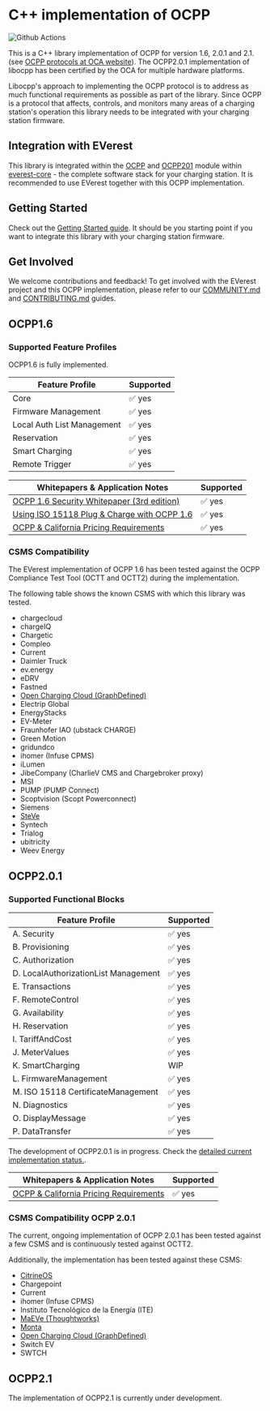 # C++ implementation of OCPP

![Github Actions](https://github.com/EVerest/libocpp/actions/workflows/build_and_test.yaml/badge.svg)

This is a C++ library implementation of OCPP for version 1.6, 2.0.1 and 2.1.
(see [OCPP protocols at OCA website](https://openchargealliance.org/protocols/open-charge-point-protocol/)).
The OCPP2.0.1 implementation of libocpp has been certified by the OCA for multiple hardware platforms.

Libocpp's approach to implementing the  OCPP protocol is to address as much functional requirements as possible as part of the library.
Since OCPP is a protocol that affects, controls, and monitors many areas of a charging station's operation this library needs to be
integrated with your charging station firmware.

## Integration with EVerest

This library is integrated within the [OCPP](https://github.com/EVerest/everest-core/tree/main/modules/OCPP) and [OCPP201](https://github.com/EVerest/everest-core/tree/main/modules/OCPP201)
module within [everest-core](https://github.com/EVerest/everest-core) - the complete software stack for your charging station. It is recommended to use EVerest together with this OCPP implementation.

## Getting Started

Check out the [Getting Started guide](doc/common/getting_started.md). It should be you starting point if you want to integrate this library with your charging station firmware.

## Get Involved

We welcome contributions and feedback! To get involved with the EVerest project and this OCPP implementation, please refer to our [COMMUNITY.md](https://github.com/EVerest/EVerest/blob/main/COMMUNITY.md) and [CONTRIBUTING.md](https://github.com/EVerest/EVerest/blob/main/CONTRIBUTING.md) guides.

## OCPP1.6

### Supported Feature Profiles

OCPP1.6 is fully implemented.

| Feature Profile            | Supported                 |
| -------------------------- | ------------------------- |
| Core                       | ✅ yes    |
| Firmware Management        | ✅ yes    |
| Local Auth List Management | ✅ yes    |
| Reservation                | ✅ yes    |
| Smart Charging             | ✅ yes    |
| Remote Trigger             | ✅ yes    |

| Whitepapers & Application Notes                                                                                                                              | Supported              |
| ----------------------------------------------------------------------------------------------------------------------------------------- | ---------------------- |
| [OCPP 1.6 Security Whitepaper (3rd edition)](https://openchargealliance.org/wp-content/uploads/2023/11/OCPP-1.6-security-whitepaper-edition-3-2.zip) | ✅ yes |
| [Using ISO 15118 Plug & Charge with OCPP 1.6](https://openchargealliance.org/wp-content/uploads/2023/11/ocpp_1_6_ISO_15118_v10.pdf)                | ✅ yes                    |
| [OCPP & California Pricing Requirements](https://openchargealliance.org/wp-content/uploads/2024/09/ocpp_and_dms_evse_regulation-v3.1.pdf)          | ✅ yes |

### CSMS Compatibility

The EVerest implementation of OCPP 1.6 has been tested against the
OCPP Compliance Test Tool (OCTT and OCTT2) during the implementation.

The following table shows the known CSMS with which this library was tested.

- chargecloud
- chargeIQ
- Chargetic
- Compleo
- Current
- Daimler Truck
- ev.energy
- eDRV
- Fastned
- [Open Charging Cloud (GraphDefined)](https://github.com/OpenChargingCloud/WWCP_OCPP)
- Electrip Global
- EnergyStacks
- EV-Meter
- Fraunhofer IAO (ubstack CHARGE)
- Green Motion
- gridundco
- ihomer (Infuse CPMS)
- iLumen
- JibeCompany (CharlieV CMS and Chargebroker proxy)
- MSI
- PUMP (PUMP Connect)
- Scoptvision (Scopt Powerconnect)
- Siemens
- [SteVe](https://github.com/steve-community/steve)
- Syntech
- Trialog
- ubitricity
- Weev Energy

## OCPP2.0.1

### Supported Functional Blocks

| Feature Profile                      | Supported                 |
| -------------------------------------| ------------------------- |
| A. Security                          | ✅ yes  |
| B. Provisioning                      | ✅ yes  |
| C. Authorization                     | ✅ yes  |
| D. LocalAuthorizationList Management | ✅ yes  |
| E. Transactions                      | ✅ yes  |
| F. RemoteControl                     | ✅ yes  |
| G. Availability                      | ✅ yes  |
| H. Reservation                       | ✅ yes                      |
| I. TariffAndCost                     | ✅ yes  |
| J. MeterValues                       | ✅ yes  |
| K. SmartCharging                     | WIP                       |
| L. FirmwareManagement                | ✅ yes  |
| M. ISO 15118 CertificateManagement   | ✅ yes  |
| N. Diagnostics                       | ✅ yes  |
| O. DisplayMessage                    | ✅ yes  |
| P. DataTransfer                      | ✅ yes  |

The development of OCPP2.0.1 is in progress. Check the [detailed current implementation status.](doc/v201/ocpp_201_status.md).

| Whitepapers & Application Notes                                                                                                                              | Supported              |
| ----------------------------------------------------------------------------------------------------------------------------------------- | ---------------------- |
| [OCPP & California Pricing Requirements](https://openchargealliance.org/wp-content/uploads/2024/09/ocpp_and_dms_evse_regulation-v3.1.pdf)          | ✅ yes                  |

### CSMS Compatibility OCPP 2.0.1

The current, ongoing implementation of OCPP 2.0.1 has been tested against a
few CSMS and is continuously tested against OCTT2.

Additionally, the implementation has been tested against these CSMS:

- [CitrineOS](https://lfenergy.org/projects/citrineos/)
- Chargepoint
- Current
- ihomer (Infuse CPMS)
- Instituto Tecnológico de la Energía (ITE)
- [MaEVe (Thoughtworks)](https://github.com/thoughtworks/maeve-csms)
- [Monta](https://monta.com)
- [Open Charging Cloud (GraphDefined)](https://github.com/OpenChargingCloud/WWCP_OCPP)
- Switch EV
- SWTCH

## OCPP2.1

The implementation of OCPP2.1 is currently under development.

